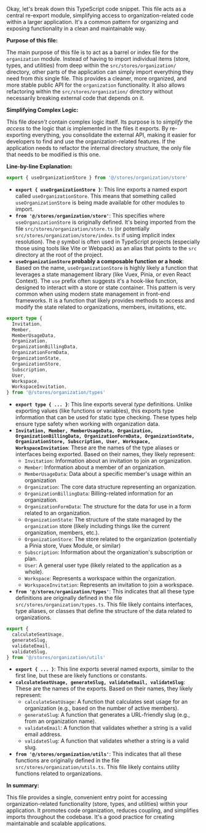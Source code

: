 Okay, let's break down this TypeScript code snippet.  This file acts as a central re-export module, simplifying access to organization-related code within a larger application.  It's a common pattern for organizing and exposing functionality in a clean and maintainable way.

**Purpose of this file:**

The main purpose of this file is to act as a barrel or index file for the `organization` module.  Instead of having to import individual items (store, types, and utilities) from deep within the `src/stores/organization/` directory, other parts of the application can simply import everything they need from *this* single file.  This provides a cleaner, more organized, and more stable public API for the `organization` functionality.  It also allows refactoring within the `src/stores/organization/` directory without necessarily breaking external code that depends on it.

**Simplifying Complex Logic:**

This file *doesn't* contain complex logic itself. Its purpose is to *simplify* the *access* to the logic that *is* implemented in the files it exports. By re-exporting everything, you consolidate the external API, making it easier for developers to find and use the organization-related features. If the application needs to refactor the internal directory structure, the only file that needs to be modified is this one.

**Line-by-line Explanation:**

```typescript
export { useOrganizationStore } from '@/stores/organization/store'
```

*   **`export { useOrganizationStore }`**:  This line exports a named export called `useOrganizationStore`.  This means that something called `useOrganizationStore` is being made available for other modules to import.
*   **`from '@/stores/organization/store'`**:  This specifies where `useOrganizationStore` is originally defined. It's being imported from the file `src/stores/organization/store.ts` (or potentially `src/stores/organization/store/index.ts` if using implicit index resolution).  The `@` symbol is often used in TypeScript projects (especially those using tools like Vite or Webpack) as an alias that points to the `src` directory at the root of the project.
*   **`useOrganizationStore` probably a composable function or a hook**: Based on the name, `useOrganizationStore` is highly likely a function that leverages a state management library (like Vuex, Pinia, or even React Context). The `use` prefix often suggests it's a hook-like function, designed to interact with a store or state container. This pattern is very common when using modern state management in front-end frameworks. It is a function that likely provides methods to access and modify the state related to organizations, members, invitations, etc.

```typescript
export type {
  Invitation,
  Member,
  MemberUsageData,
  Organization,
  OrganizationBillingData,
  OrganizationFormData,
  OrganizationState,
  OrganizationStore,
  Subscription,
  User,
  Workspace,
  WorkspaceInvitation,
} from '@/stores/organization/types'
```

*   **`export type { ... }`**: This line exports several *type* definitions.  Unlike exporting values (like functions or variables), this exports type information that can be used for static type checking.  These types help ensure type safety when working with organization data.
*   **`Invitation, Member, MemberUsageData, Organization, OrganizationBillingData, OrganizationFormData, OrganizationState, OrganizationStore, Subscription, User, Workspace, WorkspaceInvitation`**:  These are the names of the type aliases or interfaces being exported.  Based on their names, they likely represent:
    *   `Invitation`:  Information about an invitation to join an organization.
    *   `Member`:  Information about a member of an organization.
    *   `MemberUsageData`: Data about a specific member's usage within an organization
    *   `Organization`:  The core data structure representing an organization.
    *   `OrganizationBillingData`: Billing-related information for an organization.
    *   `OrganizationFormData`: The structure for the data for use in a form related to an organization.
    *   `OrganizationState`:  The structure of the state managed by the `organization` store (likely including things like the current organization, members, etc.).
    *   `OrganizationStore`: The store related to the organization (potentially a Pinia store, Vuex Module, or similar)
    *   `Subscription`:  Information about the organization's subscription or plan.
    *   `User`:  A general user type (likely related to the application as a whole).
    *   `Workspace`: Represents a workspace within the organization.
    *   `WorkspaceInvitation`: Represents an invitation to join a workspace.
*   **`from '@/stores/organization/types'`**: This indicates that all these type definitions are originally defined in the file `src/stores/organization/types.ts`.  This file likely contains interfaces, type aliases, or classes that define the structure of the data related to organizations.

```typescript
export {
  calculateSeatUsage,
  generateSlug,
  validateEmail,
  validateSlug,
} from '@/stores/organization/utils'
```

*   **`export { ... }`**:  This line exports several named exports, similar to the first line, but these are likely functions or constants.
*   **`calculateSeatUsage, generateSlug, validateEmail, validateSlug`**: These are the names of the exports.  Based on their names, they likely represent:
    *   `calculateSeatUsage`:  A function that calculates seat usage for an organization (e.g., based on the number of active members).
    *   `generateSlug`:  A function that generates a URL-friendly slug (e.g., from an organization name).
    *   `validateEmail`:  A function that validates whether a string is a valid email address.
    *   `validateSlug`:  A function that validates whether a string is a valid slug.
*   **`from '@/stores/organization/utils'`**:  This indicates that all these functions are originally defined in the file `src/stores/organization/utils.ts`. This file likely contains utility functions related to organizations.

**In summary:**

This file provides a single, convenient entry point for accessing organization-related functionality (store, types, and utilities) within your application. It promotes code organization, reduces coupling, and simplifies imports throughout the codebase. It's a good practice for creating maintainable and scalable applications.

